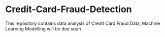 # Credit-Card-Fraud-Detection
This repository contains data analysis of Credit Card Fraud Data, Machine Learning Modelling will be doe soon 
